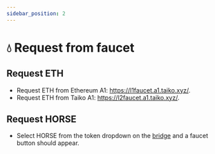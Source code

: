 ```yaml
---
sidebar_position: 2
---
```


# 💧 Request from faucet

## Request ETH

- Request ETH from Ethereum A1: https://l1faucet.a1.taiko.xyz/.
- Request ETH from Taiko A1: https://l2faucet.a1.taiko.xyz/.

## Request HORSE

- Select HORSE from the token dropdown on the [bridge](https://bridge.a1.taiko.xyz/) and a faucet button should appear.
